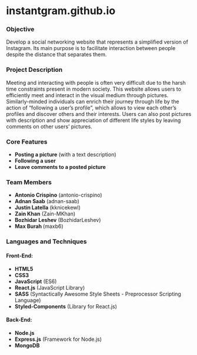 # **instantgram.github.io**

### Objective
Develop a social networking website that represents a simplified version of Instagram. Its main purpose is to facilitate interaction between people despite the distance that separates them. 

### Project Description
Meeting and interacting with people is often very difficult due to the harsh time constraints present in modern society. This website allows users to efficiently meet and interact in the visual medium through pictures. Similarly-minded individuals can enrich their journey through life by the action of “following a user’s profile”, which allows to view each other’s profiles and discover others and their interests. Users can also post pictures with description and show appreciation of different life styles by leaving comments on other users’ pictures.   

### Core Features
- <b>Posting a picture</b> (with a text description)
- <b>Following a user</b>
- <b>Leave comments to a posted picture</b>

### Team Members
- <b>Antonio Crispino</b> (antonio-crispino)
- <b>Adnan Saab</b> (adnan-saab)
- <b>Justin Latella</b> (kknicekewl)
- <b>Zain Khan</b> (Zain-MKhan)
- <b>Bozhidar Leshev</b> (BozhidarLeshev)
- <b>Max Burah </b> (maxb6) 

### Languages and Techniques
#### Front-End:
- <b>HTML5</b>
- <b>CSS3</b>
- <b>JavaScript</b> (ES6)
- <b>React.js</b> (JavaScript Library)
- <b>SASS</b> (Syntactically Awesome Style Sheets - Preprocessor Scripting Language)
- <b>Styled-Components</b> (Library for React.js)

#### Back-End:
- <b>Node.js</b>
- <b>Express.js</b> (Framework for Node.js)
- <b>MongoDB</b>
